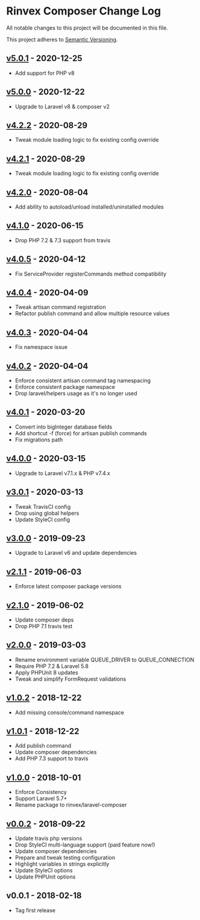 # Rinvex Composer Change Log

All notable changes to this project will be documented in this file.

This project adheres to [Semantic Versioning](CONTRIBUTING.md).


## [v5.0.1] - 2020-12-25
- Add support for PHP v8

## [v5.0.0] - 2020-12-22
- Upgrade to Laravel v8 & composer v2

## [v4.2.2] - 2020-08-29
- Tweak module loading logic to fix existing config override

## [v4.2.1] - 2020-08-29
- Tweak module loading logic to fix existing config override

## [v4.2.0] - 2020-08-04
- Add ability to autoload/unload installed/uninstalled modules

## [v4.1.0] - 2020-06-15
- Drop PHP 7.2 & 7.3 support from travis

## [v4.0.5] - 2020-04-12
- Fix ServiceProvider registerCommands method compatibility

## [v4.0.4] - 2020-04-09
- Tweak artisan command registration
- Refactor publish command and allow multiple resource values

## [v4.0.3] - 2020-04-04
- Fix namespace issue

## [v4.0.2] - 2020-04-04
- Enforce consistent artisan command tag namespacing
- Enforce consistent package namespace
- Drop laravel/helpers usage as it's no longer used

## [v4.0.1] - 2020-03-20
- Convert into bigInteger database fields
- Add shortcut -f (force) for artisan publish commands
- Fix migrations path

## [v4.0.0] - 2020-03-15
- Upgrade to Laravel v7.1.x & PHP v7.4.x

## [v3.0.1] - 2020-03-13
- Tweak TravisCI config
- Drop using global helpers
- Update StyleCI config

## [v3.0.0] - 2019-09-23
- Upgrade to Laravel v6 and update dependencies

## [v2.1.1] - 2019-06-03
- Enforce latest composer package versions

## [v2.1.0] - 2019-06-02
- Update composer deps
- Drop PHP 7.1 travis test

## [v2.0.0] - 2019-03-03
- Rename environment variable QUEUE_DRIVER to QUEUE_CONNECTION
- Require PHP 7.2 & Laravel 5.8
- Apply PHPUnit 8 updates
- Tweak and simplify FormRequest validations

## [v1.0.2] - 2018-12-22
- Add missing console/command namespace

## [v1.0.1] - 2018-12-22
- Add publish command
- Update composer dependencies
- Add PHP 7.3 support to travis

## [v1.0.0] - 2018-10-01
- Enforce Consistency
- Support Laravel 5.7+
- Rename package to rinvex/laravel-composer

## [v0.0.2] - 2018-09-22
- Update travis php versions
- Drop StyleCI multi-language support (paid feature now!)
- Update composer dependencies
- Prepare and tweak testing configuration
- Highlight variables in strings explicitly
- Update StyleCI options
- Update PHPUnit options

## v0.0.1 - 2018-02-18
- Tag first release

[v5.0.1]: https://github.com/rinvex/laravel-composer/compare/v5.0.0...v5.0.1
[v5.0.0]: https://github.com/rinvex/laravel-composer/compare/v4.2.2...v5.0.0
[v4.2.2]: https://github.com/rinvex/laravel-composer/compare/v4.2.1...v4.2.2
[v4.2.1]: https://github.com/rinvex/laravel-composer/compare/v4.2.0...v4.2.1
[v4.2.0]: https://github.com/rinvex/laravel-composer/compare/v4.1.0...v4.2.0
[v4.1.0]: https://github.com/rinvex/laravel-composer/compare/v4.0.5...v4.1.0
[v4.0.5]: https://github.com/rinvex/laravel-composer/compare/v4.0.4...v4.0.5
[v4.0.4]: https://github.com/rinvex/laravel-composer/compare/v4.0.3...v4.0.4
[v4.0.3]: https://github.com/rinvex/laravel-composer/compare/v4.0.2...v4.0.3
[v4.0.2]: https://github.com/rinvex/laravel-composer/compare/v4.0.1...v4.0.2
[v4.0.1]: https://github.com/rinvex/laravel-composer/compare/v4.0.0...v4.0.1
[v4.0.0]: https://github.com/rinvex/laravel-composer/compare/v3.0.1...v4.0.0
[v3.0.1]: https://github.com/rinvex/laravel-composer/compare/v3.0.0...v3.0.1
[v3.0.0]: https://github.com/rinvex/laravel-composer/compare/v2.1.1...v3.0.0
[v2.1.1]: https://github.com/rinvex/laravel-composer/compare/v2.1.0...v2.1.1
[v2.1.0]: https://github.com/rinvex/laravel-composer/compare/v2.0.0...v2.1.0
[v2.0.0]: https://github.com/rinvex/laravel-composer/compare/v1.0.2...v2.0.0
[v1.0.2]: https://github.com/rinvex/laravel-composer/compare/v1.0.1...v1.0.2
[v1.0.1]: https://github.com/rinvex/laravel-composer/compare/v1.0.0...v1.0.1
[v1.0.0]: https://github.com/rinvex/laravel-composer/compare/v0.0.2...v1.0.0
[v0.0.2]: https://github.com/rinvex/laravel-composer/compare/v0.0.1...v0.0.2
